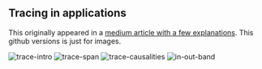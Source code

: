 ## Tracing in applications

This originally appeared in a [medium article with a few explanations](https://medium.com/@_lrlna/tracing-tracing-tracing-in-your-applications-illustrated-11a67def6431). This github versions is just for images. 

![trace-intro](/guides/img/tracing/trace-intro.jpg)
![trace-span](/guides/img/tracing/trace-span.jpg)
![trace-causalities](/guides/img/tracing/trace-causalities.jpg)
![in-out-band](/guides/img/tracing/in-out-band.jpg)
